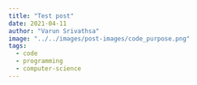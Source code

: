 ```yaml
---
title: "Test post"
date: 2021-04-11
author: "Varun Srivathsa"
image: "../../images/post-images/code_purpose.png"
tags:
  - code
  - programming
  - computer-science
---
```

